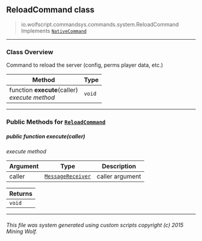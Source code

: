 ## ReloadCommand __class__

>io.wolfscript.commandsys.commands.system.ReloadCommand
>Implements [`NativeCommand`](../../NativeCommand.md)

---

### Class Overview

Command to reload the server (config, perms player data, etc.)

Method | Type   
--- | :--- 
 function __execute__(caller) <br> _execute method_ | `void`



---


### Public Methods for [`ReloadCommand`](ReloadCommand.md)

##### <a id='execute'></a>public  function __execute__(caller)

_execute method_

Argument | Type | Description  
--- | --- | --- 
caller | [`MessageReceiver`](../../../chat/MessageReceiver.md) | caller argument

Returns | 
--- | 
`void` |


---


###### This file was system generated using custom scripts copyright (c) 2015 Mining Wolf.
	

